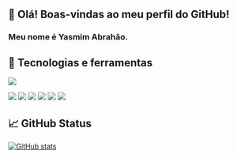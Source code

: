 ## 👋 Olá! Boas-vindas ao meu perfil do GitHub!
### Meu nome é Yasmim Abrahão.

## 🔧 Tecnologias e ferramentas
<img src="https://cdn.jsdelivr.net/gh/devicons/devicon/icons/html5/html5-original-wordmark.svg" />

![](https://img.shields.io/badge/Editor-NetBeans-blue)
![](https://img.shields.io/badge/OS-Linux-blue)
![](https://img.shields.io/badge/OS-Windows-blue)
![](https://img.shields.io/badge/Code-Python-blue)
![](https://img.shields.io/badge/Code-PHP-blue)
![](https://img.shields.io/badge/Tools-MySql-blue)

## 📈 GitHub Status
[![GitHub stats](https://github-readme-stats.vercel.app/api?username=TinyHero13)](https://github.com/TinyHero13/github-readme-stats)


